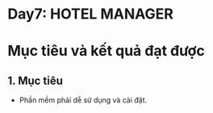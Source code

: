 # **Day7: HOTEL MANAGER**
# **Mục tiêu và kết quả đạt được**
## 1. Mục tiêu
- Phần mềm phải dễ sử dụng và cài đặt.
